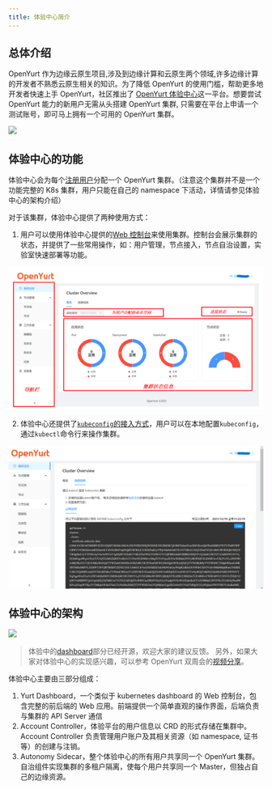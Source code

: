 ```yaml
---
title: 体验中心简介
---
```


## 总体介绍

OpenYurt 作为边缘云原生项目,涉及到边缘计算和云原生两个领域,许多边缘计算的开发者不熟悉云原生相关的知识。为了降低 OpenYurt 的使用门槛，帮助更多地开发者快速上手 OpenYurt，社区推出了 [OpenYurt 体验中心](http://139.224.236.157/)这一平台。想要尝试 OpenYurt 能力的新用户无需从头搭建 OpenYurt 集群, 只需要在平台上申请一个测试账号，即可马上拥有一个可用的 OpenYurt 集群。

![](../../../../../../static/img/docs/installation/openyurt-experience-center/register_blank.png)

## 体验中心的功能

体验中心会为每个[注册用户](./user.md)分配一个 OpenYurt 集群。（注意这个集群并不是一个功能完整的 K8s 集群，用户只能在自己的 namespace 下活动，详情请参见体验中心的架构介绍）

对于该集群，体验中心提供了两种使用方式：

1. 用户可以使用体验中心提供的[Web 控制台](./web_console.md)来使用集群。控制台会展示集群的状态，并提供了一些常用操作，如：用户管理，节点接入，节点自治设置，实验室快速部署等功能。

![](../../../../../../static/img/docs/installation/openyurt-experience-center/web_overview.png)

2. 体验中心还提供了[`kubeconfig`的接入方式](./kubeconfig.md)，用户可以在本地配置`kubeconfig`，通过`kubectl`命令行来操作集群。

![](../../../../../../static/img/docs/installation/openyurt-experience-center/web_kubeconfig.png)

## 体验中心的架构

![](../../../../../../static/img/docs/installation/openyurt-experience-center/arch.png)

> 体验中的[dashboard](https://github.com/openyurtio/yurt-dashboard)部分已经开源，欢迎大家的建议反馈。
> 另外，如果大家对体验中心的实现感兴趣，可以参考 OpenYurt 双周会的[视频分享](https://www.bilibili.com/video/BV1pf4y1K7M4)。

体验中心主要由三部分组成：

1. Yurt Dashboard，一个类似于 kubernetes dashboard 的 Web 控制台，包含完整的前后端的 Web 应用。前端提供一个简单直观的操作界面，后端负责与集群的 API Server 通信
2. Account Controller，体验平台的用户信息以 CRD 的形式存储在集群中。Account Controller 负责管理用户账户及其相关资源（如 namespace, 证书等）的创建与注销。
3. Autonomy Sidecar，整个体验中心的所有用户共享同一个 OpenYurt 集群。自治组件实现集群的多租户隔离，使每个用户共享同一个 Master，但独占自己的边缘资源。
